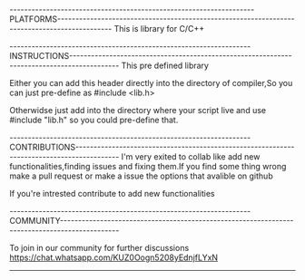-------------------------------------------------------------------PLATFORMS---------------------------------------------------------------------------------------------
This is library for C/C++

------------------------------------------------------------------INSTRUCTIONS-------------------------------------------------------------------------------------------
This pre defined library

Either you can add this header directly into the directory of compiler,So you can just pre-define as #include <lib.h>

Otherwidse just add into the directory where your script live and use #include "lib.h" so you could pre-define that.

------------------------------------------------------------------CONTRIBUTIONS------------------------------------------------------------------------------------------
I'm very exited to collab like add new functionalities,finding issues and fixing them.If you find some thing wrong make a pull request or make a issue the options that  avalible on github

If you're intrested contribute to add new functionalities

------------------------------------------------------------------COMMUNITY----------------------------------------------------------------------------------------------

To join in our community for further discussions https://chat.whatsapp.com/KUZ0Oogn5208yEdnjfLYxN

-------------------------------------------------------------------------------------------------------------------------------------------------------------------------
